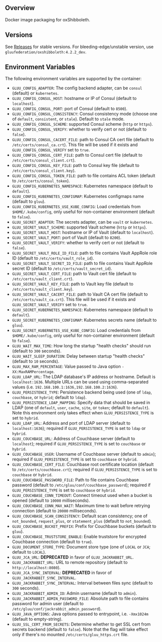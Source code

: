 ## Overview

Docker image packaging for oxShibboleth.

## Versions

See [Releases](https://github.com/GluuFederation/docker-oxshibboleth/releases) for stable versions.
For bleeding-edge/unstable version, use `gluufederation/oxshibboleth:4.2.2_dev`.

## Environment Variables

The following environment variables are supported by the container:

- `GLUU_CONFIG_ADAPTER`: The config backend adapter, can be `consul` (default) or `kubernetes`.
- `GLUU_CONFIG_CONSUL_HOST`: hostname or IP of Consul (default to `localhost`).
- `GLUU_CONFIG_CONSUL_PORT`: port of Consul (default to `8500`).
- `GLUU_CONFIG_CONSUL_CONSISTENCY`: Consul consistency mode (choose one of `default`, `consistent`, or `stale`). Default to `stale` mode.
- `GLUU_CONFIG_CONSUL_SCHEME`: supported Consul scheme (`http` or `https`).
- `GLUU_CONFIG_CONSUL_VERIFY`: whether to verify cert or not (default to `false`).
- `GLUU_CONFIG_CONSUL_CACERT_FILE`: path to Consul CA cert file (default to `/etc/certs/consul_ca.crt`). This file will be used if it exists and `GLUU_CONFIG_CONSUL_VERIFY` set to `true`.
- `GLUU_CONFIG_CONSUL_CERT_FILE`: path to Consul cert file (default to `/etc/certs/consul_client.crt`).
- `GLUU_CONFIG_CONSUL_KEY_FILE`: path to Consul key file (default to `/etc/certs/consul_client.key`).
- `GLUU_CONFIG_CONSUL_TOKEN_FILE`: path to file contains ACL token (default to `/etc/certs/consul_token`).
- `GLUU_CONFIG_KUBERNETES_NAMESPACE`: Kubernetes namespace (default to `default`).
- `GLUU_CONFIG_KUBERNETES_CONFIGMAP`: Kubernetes configmaps name (default to `gluu`).
- `GLUU_CONFIG_KUBERNETES_USE_KUBE_CONFIG`: Load credentials from `$HOME/.kube/config`, only useful for non-container environment (default to `false`).
- `GLUU_SECRET_ADAPTER`: The secrets adapter, can be `vault` or `kubernetes`.
- `GLUU_SECRET_VAULT_SCHEME`: supported Vault scheme (`http` or `https`).
- `GLUU_SECRET_VAULT_HOST`: hostname or IP of Vault (default to `localhost`).
- `GLUU_SECRET_VAULT_PORT`: port of Vault (default to `8200`).
- `GLUU_SECRET_VAULT_VERIFY`: whether to verify cert or not (default to `false`).
- `GLUU_SECRET_VAULT_ROLE_ID_FILE`: path to file contains Vault AppRole role ID (default to `/etc/certs/vault_role_id`).
- `GLUU_SECRET_VAULT_SECRET_ID_FILE`: path to file contains Vault AppRole secret ID (default to `/etc/certs/vault_secret_id`).
- `GLUU_SECRET_VAULT_CERT_FILE`: path to Vault cert file (default to `/etc/certs/vault_client.crt`).
- `GLUU_SECRET_VAULT_KEY_FILE`: path to Vault key file (default to `/etc/certs/vault_client.key`).
- `GLUU_SECRET_VAULT_CACERT_FILE`: path to Vault CA cert file (default to `/etc/certs/vault_ca.crt`). This file will be used if it exists and `GLUU_SECRET_VAULT_VERIFY` set to `true`.
- `GLUU_SECRET_KUBERNETES_NAMESPACE`: Kubernetes namespace (default to `default`).
- `GLUU_SECRET_KUBERNETES_CONFIGMAP`: Kubernetes secrets name (default to `gluu`).
- `GLUU_SECRET_KUBERNETES_USE_KUBE_CONFIG`: Load credentials from `$HOME/.kube/config`, only useful for non-container environment (default to `false`).
- `GLUU_WAIT_MAX_TIME`: How long the startup "health checks" should run (default to `300` seconds).
- `GLUU_WAIT_SLEEP_DURATION`: Delay between startup "health checks" (default to `10` seconds).
- `GLUU_MAX_RAM_PERCENTAGE`: Value passed to Java option `-XX:MaxRAMPercentage`.
- `GLUU_LDAP_URL`: The LDAP database's IP address or hostname. Default is `localhost:1636`. Multiple URLs can be used using comma-separated values (i.e. `192.168.100.1:1636,192.168.100.2:1636`).
- `GLUU_PERSISTENCE_TYPE`: Persistence backend being used (one of `ldap`, `couchbase`, or `hybrid`; default to `ldap`).
- `GLUU_PERSISTENCE_LDAP_MAPPING`: Specify data that should be saved in LDAP (one of `default`, `user`, `cache`, `site`, or `token`; default to `default`). Note this environment only takes effect when `GLUU_PERSISTENCE_TYPE` is set to `hybrid`.
- `GLUU_LDAP_URL`: Address and port of LDAP server (default to `localhost:1636`); required if `GLUU_PERSISTENCE_TYPE` is set to `ldap` or `hybrid`.
- `GLUU_COUCHBASE_URL`: Address of Couchbase server (default to `localhost`); required if `GLUU_PERSISTENCE_TYPE` is set to `couchbase` or `hybrid`.
- `GLUU_COUCHBASE_USER`: Username of Couchbase server (default to `admin`); required if `GLUU_PERSISTENCE_TYPE` is set to `couchbase` or `hybrid`.
- `GLUU_COUCHBASE_CERT_FILE`: Couchbase root certificate location (default to `/etc/certs/couchbase.crt`); required if `GLUU_PERSISTENCE_TYPE` is set to `couchbase` or `hybrid`.
- `GLUU_COUCHBASE_PASSWORD_FILE`: Path to file contains Couchbase password (default to `/etc/gluu/conf/couchbase_password`); required if `GLUU_PERSISTENCE_TYPE` is set to `couchbase` or `hybrid`.
- `GLUU_COUCHBASE_CONN_TIMEOUT`: Connect timeout used when a bucket is opened (default to `10000` milliseconds).
- `GLUU_COUCHBASE_CONN_MAX_WAIT`: Maximum time to wait before retrying connection (default to `20000` milliseconds).
- `GLUU_COUCHBASE_SCAN_CONSISTENCY`: Default scan consistency; one of `not_bounded`, `request_plus`, or `statement_plus` (default to `not_bounded`).
- `GLUU_COUCHBASE_BUCKET_PREFIX`: Prefix for Couchbase buckets (default to `gluu`).
- `GLUU_COUCHBASE_TRUSTSTORE_ENABLE`: Enable truststore for encrypted Couchbase connection (default to `true`).
- `GLUU_DOCUMENT_STORE_TYPE`: Document store type (one of `LOCAL` or `JCA`; default to `LOCAL`).
- `GLUU_JCA_URL`: __DEPRECATED__ in favor of `GLUU_JACKRABBIT_URL`.
- `GLUU_JACKRABBIT_URL`: URL to remote repository (default to `http://localhost:8080`).
- `GLUU_JCA_SYNC_INTERVAL`: __DEPRECATED__ in favor of `GLUU_JACKRABBIT_SYNC_INTERVAL`.
- `GLUU_JACKRABBIT_SYNC_INTERVAL`: Interval between files sync (default to `300` seconds).
- `GLUU_JACKRABBIT_ADMIN_ID`: Admin username (default to `admin`).
- `GLUU_JACKRABBIT_ADMIN_PASSWORD_FILE`: Absolute path to file contains password for admin user (default to `/etc/gluu/conf/jackrabbit_admin_password`).
- `GLUU_JAVA_OPTIONS`: Java options passed to entrypoint, i.e. `-Xmx1024m` (default to empty-string).
- `GLUU_SSL_CERT_FROM_SECRETS`: Determine whether to get SSL cert from secrets backend (default to `false`). Note that the flag will take effect only if there's no mounted `/etc/certs/gluu_https.crt` file.
